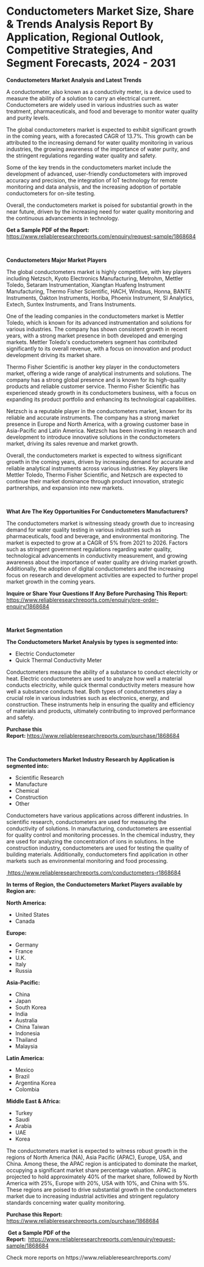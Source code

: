 <p><h1>Conductometers Market Size, Share & Trends Analysis Report By Application, Regional Outlook, Competitive Strategies, And Segment Forecasts, 2024 - 2031</h1></p><p><strong>Conductometers Market Analysis and Latest Trends</strong></p>
<p><p>A conductometer, also known as a conductivity meter, is a device used to measure the ability of a solution to carry an electrical current. Conductometers are widely used in various industries such as water treatment, pharmaceuticals, and food and beverage to monitor water quality and purity levels.</p><p>The global conductometers market is expected to exhibit significant growth in the coming years, with a forecasted CAGR of 13.7%. This growth can be attributed to the increasing demand for water quality monitoring in various industries, the growing awareness of the importance of water purity, and the stringent regulations regarding water quality and safety.</p><p>Some of the key trends in the conductometers market include the development of advanced, user-friendly conductometers with improved accuracy and precision, the integration of IoT technology for remote monitoring and data analysis, and the increasing adoption of portable conductometers for on-site testing.</p><p>Overall, the conductometers market is poised for substantial growth in the near future, driven by the increasing need for water quality monitoring and the continuous advancements in technology.</p></p>
<p><strong>Get a Sample PDF of the Report:&nbsp;</strong> <a href="https://www.reliableresearchreports.com/enquiry/request-sample/1868684">https://www.reliableresearchreports.com/enquiry/request-sample/1868684</a></p>
<p>&nbsp;</p>
<p><strong>Conductometers Major Market Players</strong></p>
<p><p>The global conductometers market is highly competitive, with key players including Netzsch, Kyoto Electronics Manufacturing, Metrohm, Mettler Toledo, Setaram Instrumentation, Xiangtan Huafeng Instrument Manufacturing, Thermo Fisher Scientific, HACH, Windaus, Honna, BANTE Instruments, Oakton Instruments, Horiba, Phoenix Instrument, SI Analytics, Extech, Suntex Instruments, and Trans Instruments.</p><p>One of the leading companies in the conductometers market is Mettler Toledo, which is known for its advanced instrumentation and solutions for various industries. The company has shown consistent growth in recent years, with a strong market presence in both developed and emerging markets. Mettler Toledo's conductometers segment has contributed significantly to its overall revenue, with a focus on innovation and product development driving its market share.</p><p>Thermo Fisher Scientific is another key player in the conductometers market, offering a wide range of analytical instruments and solutions. The company has a strong global presence and is known for its high-quality products and reliable customer service. Thermo Fisher Scientific has experienced steady growth in its conductometers business, with a focus on expanding its product portfolio and enhancing its technological capabilities.</p><p>Netzsch is a reputable player in the conductometers market, known for its reliable and accurate instruments. The company has a strong market presence in Europe and North America, with a growing customer base in Asia-Pacific and Latin America. Netzsch has been investing in research and development to introduce innovative solutions in the conductometers market, driving its sales revenue and market growth.</p><p>Overall, the conductometers market is expected to witness significant growth in the coming years, driven by increasing demand for accurate and reliable analytical instruments across various industries. Key players like Mettler Toledo, Thermo Fisher Scientific, and Netzsch are expected to continue their market dominance through product innovation, strategic partnerships, and expansion into new markets.</p></p>
<p>&nbsp;</p>
<p><strong>What Are The Key Opportunities For Conductometers Manufacturers?</strong></p>
<p><p>The conductometers market is witnessing steady growth due to increasing demand for water quality testing in various industries such as pharmaceuticals, food and beverage, and environmental monitoring. The market is expected to grow at a CAGR of 5% from 2021 to 2026. Factors such as stringent government regulations regarding water quality, technological advancements in conductivity measurement, and growing awareness about the importance of water quality are driving market growth. Additionally, the adoption of digital conductometers and the increasing focus on research and development activities are expected to further propel market growth in the coming years.</p></p>
<p><strong>Inquire or Share Your Questions If Any Before Purchasing This Report:</strong> <a href="https://www.reliableresearchreports.com/enquiry/pre-order-enquiry/1868684">https://www.reliableresearchreports.com/enquiry/pre-order-enquiry/1868684</a></p>
<p>&nbsp;</p>
<p><strong>Market Segmentation</strong></p>
<p><strong>The Conductometers Market Analysis by types is segmented into:</strong></p>
<p><ul><li>Electric Conductometer</li><li>Quick Thermal Conductivity Meter</li></ul></p>
<p><p>Conductometers measure the ability of a substance to conduct electricity or heat. Electric conductometers are used to analyze how well a material conducts electricity, while quick thermal conductivity meters measure how well a substance conducts heat. Both types of conductometers play a crucial role in various industries such as electronics, energy, and construction. These instruments help in ensuring the quality and efficiency of materials and products, ultimately contributing to improved performance and safety.</p></p>
<p><strong>Purchase this Report:&nbsp;</strong><a href="https://www.reliableresearchreports.com/purchase/1868684">https://www.reliableresearchreports.com/purchase/1868684</a></p>
<p>&nbsp;</p>
<p><strong>The Conductometers Market Industry Research by Application is segmented into:</strong></p>
<p><ul><li>Scientific Research</li><li>Manufacture</li><li>Chemical</li><li>Construction</li><li>Other</li></ul></p>
<p><p>Conductometers have various applications across different industries. In scientific research, conductometers are used for measuring the conductivity of solutions. In manufacturing, conductometers are essential for quality control and monitoring processes. In the chemical industry, they are used for analyzing the concentration of ions in solutions. In the construction industry, conductometers are used for testing the quality of building materials. Additionally, conductometers find application in other markets such as environmental monitoring and food processing.</p></p>
<p><a href="https://www.reliableresearchreports.com/conductometers-r1868684">&nbsp;https://www.reliableresearchreports.com/conductometers-r1868684</a></p>
<p><strong>In terms of Region, the Conductometers Market Players available by Region are:</strong></p>
<p>
    <p> <strong> North America: </strong>
        <ul>
            <li>United States</li>
            <li>Canada</li>
        </ul>
        </p> 
    <p> <strong> Europe: </strong>
        <ul>
            <li>Germany</li>
            <li>France</li>
            <li>U.K.</li>
            <li>Italy</li>
            <li>Russia</li>
        </ul>
        </p> 
    <p> <strong> Asia-Pacific: </strong>
        <ul>
            <li>China</li>
            <li>Japan</li>
            <li>South Korea</li>
            <li>India</li>
            <li>Australia</li>
            <li>China Taiwan</li>
            <li>Indonesia</li>
            <li>Thailand</li>
            <li>Malaysia</li>
        </ul>
        </p> 
    <p> <strong> Latin America: </strong>
        <ul>
            <li>Mexico</li>
            <li>Brazil</li>
            <li>Argentina Korea</li>
            <li>Colombia</li>
        </ul>
        </p> 
    <p> <strong> Middle East & Africa: </strong>
        <ul>
            <li>Turkey</li>
            <li>Saudi</li>
            <li>Arabia</li>
            <li>UAE</li>
            <li>Korea</li>
        </ul>
    </p>
    </p>
<p><p>The conductometers market is expected to witness robust growth in the regions of North America (NA), Asia Pacific (APAC), Europe, USA, and China. Among these, the APAC region is anticipated to dominate the market, occupying a significant market share percentage valuation. APAC is projected to hold approximately 40% of the market share, followed by North America with 25%, Europe with 20%, USA with 10%, and China with 5%. These regions are poised to drive substantial growth in the conductometers market due to increasing industrial activities and stringent regulatory standards concerning water quality monitoring.</p></p>
<p><strong>Purchase this Report: </strong><a href="https://www.reliableresearchreports.com/purchase/1868684">https://www.reliableresearchreports.com/purchase/1868684</a></p>
<p>&nbsp;<strong>Get a Sample PDF of the Report:&nbsp;&nbsp;</strong><a href="https://www.reliableresearchreports.com/enquiry/request-sample/1868684">https://www.reliableresearchreports.com/enquiry/request-sample/1868684</a></p>
<p><strong></strong></p>
<p>Check more reports on https://www.reliableresearchreports.com/</p>